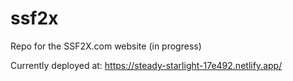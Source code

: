 # ssf2x
Repo for the SSF2X.com website (in progress)

Currently deployed at: https://steady-starlight-17e492.netlify.app/